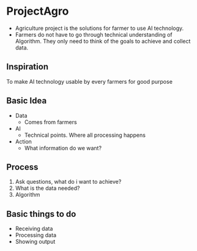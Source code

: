 # ProjectAgro
- Agriculture project is the solutions for farmer to use AI technology.
- Farmers do not have to go through technical understanding of Algorithm. They only need to think of the goals to achieve and collect data.

## Inspiration
To make AI technology usable by every farmers for good purpose

## Basic Idea
- Data
  - Comes from farmers
- AI
  - Technical points. Where all processing happens
- Action
  - What information do we want?
  
## Process
1) Ask questions, what do i want to achieve?
2) What is the data needed?
3) Algorithm

## Basic things to do
- Receiving data
- Processing data
- Showing output

